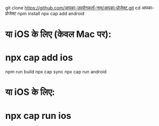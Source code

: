 git clone https://github.com/आपका-उपयोगकर्ता-नाम/आपका-प्रोजेक्ट.git
cd आपका-प्रोजेक्ट
npm install
npx cap add android
# या iOS के लिए (केवल Mac पर):
# npx cap add ios
npm run build
npx cap sync
npx cap run android
# या iOS के लिए:
# npx cap run ios
